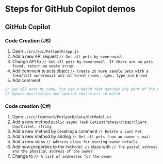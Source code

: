 # Steps for GitHub Copilot demos

## GitHub Copilot

### Code Creation (JS)

1. Open `./src/api/PetSpotR/app.js`
1. Add a new API request `// Get all pets by owneremail`
1. Change API to `// Get all pets by owneremail. If there are no pets found, return an empty array.`
1. Add comment to pets object `// Create 20 more sample pets with a fake/test owneremail and different names, ages, type and breed`
1. Add comment

```Javascript
// Get all pets by name, but use a match that matches any part of the name.
// Ignore punctuation and special characters in match
```

### Code creation (C#)

1. Open `./src/frontend/PetSpotR/Data/PetModel.cs`
1. Add a new method `public async Task GetLostPetAsync(DaprClient daprClient, string `
1. Add a new method by creating a comment `// Delete a Lost Pet`
1. Add a new method by adding `// Get all pets from an owner e-mail`
1. Add a new class `// Address class for storing owner details`
1. Add new properties to the `PetModel.cs` class with `// The postal address and the physical address of the owner`
1. Change to `// A list of addresses for the owner`

